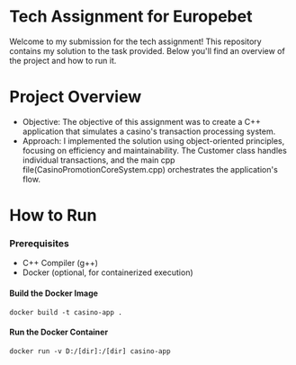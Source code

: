 # Tech Assignment for Europebet

Welcome to my submission for the tech assignment! This repository contains my solution to the task provided. Below you'll find an overview of the project and how to run it.

# Project Overview
- Objective: The objective of this assignment was to create a C++ application that simulates a casino's transaction processing system.
- Approach: I implemented the solution using object-oriented principles, focusing on efficiency and maintainability. The Customer class handles individual transactions, and the main cpp file(CasinoPromotionCoreSystem.cpp) orchestrates the application's flow.

# How to Run
### Prerequisites
- C++ Compiler (g++)
- Docker (optional, for containerized execution)

#### Build the Docker Image
```
docker build -t casino-app .
```
#### Run the Docker Container
```
docker run -v D:/[dir]:/[dir] casino-app
```
